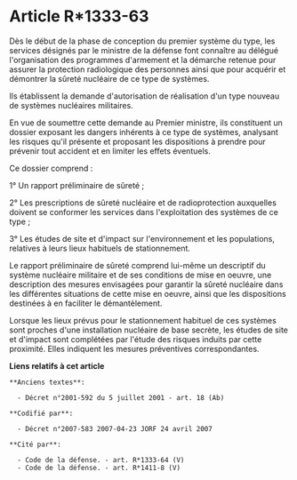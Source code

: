 # Article R*1333-63

Dès le début de la phase de conception du premier système du type, les services désignés par le ministre de la défense font
connaître au délégué l'organisation des programmes d'armement et la démarche retenue pour assurer la protection radiologique
des personnes ainsi que pour acquérir et démontrer la sûreté nucléaire de ce type de systèmes.

Ils établissent la demande d'autorisation de réalisation d'un type nouveau de systèmes nucléaires militaires.

En vue de soumettre cette demande au Premier ministre, ils constituent un dossier exposant les dangers inhérents à ce type de
systèmes, analysant les risques qu'il présente et proposant les dispositions à prendre pour prévenir tout accident et en
limiter les effets éventuels.

Ce dossier comprend :

1° Un rapport préliminaire de sûreté ;

2° Les prescriptions de sûreté nucléaire et de radioprotection auxquelles doivent se conformer les services dans
l'exploitation des systèmes de ce type ;

3° Les études de site et d'impact sur l'environnement et les populations, relatives à leurs lieux habituels de stationnement.

Le rapport préliminaire de sûreté comprend lui-même un descriptif du système nucléaire militaire et de ses conditions de mise
en oeuvre, une description des mesures envisagées pour garantir la sûreté nucléaire dans les différentes situations de cette
mise en oeuvre, ainsi que les dispositions destinées à en faciliter le démantèlement.

Lorsque les lieux prévus pour le stationnement habituel de ces systèmes sont proches d'une installation nucléaire de base
secrète, les études de site et d'impact sont complétées par l'étude des risques induits par cette proximité. Elles indiquent
les mesures préventives correspondantes.

**Liens relatifs à cet article**

	**Anciens textes**:

	  - Décret n°2001-592 du 5 juillet 2001 - art. 18 (Ab)

	**Codifié par**:

	  - Décret n°2007-583 2007-04-23 JORF 24 avril 2007

	**Cité par**:

	  - Code de la défense. - art. R*1333-64 (V)
	  - Code de la défense. - art. R*1411-8 (V)
